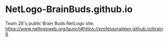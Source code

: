 # NetLogo-BrainBuds.github.io
Team 26's public Brain Buds NetLogo site.
https://www.netlogoweb.org/launch#https://professoraileen.github.io/brain6

